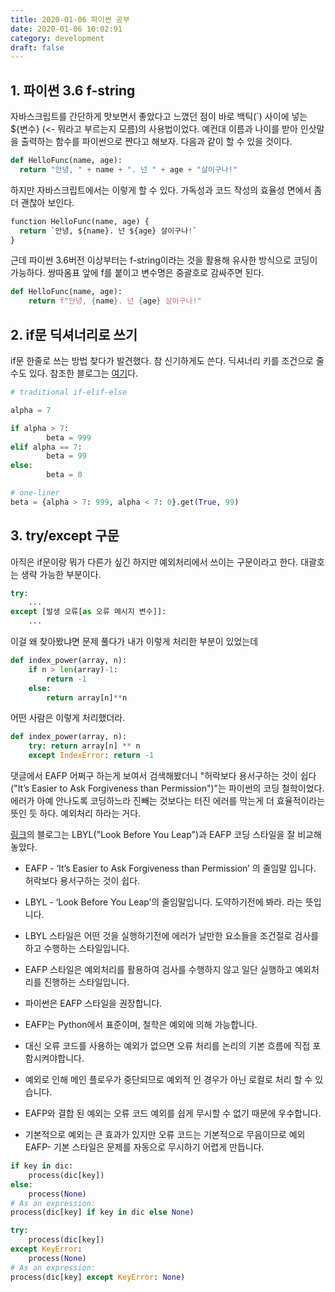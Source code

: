 ```yaml
---
title: 2020-01-06 파이썬 공부
date: 2020-01-06 10:02:91
category: development
draft: false
---
```


## 1. 파이썬 3.6 f-string

자바스크립트를 간단하게 맛보면서 좋았다고 느꼈던 점이 바로 백틱(`) 사이에 넣는 \${변수} (<- 뭐라고 부르는지 모름)의 사용법이었다. 예컨대 이름과 나이를 받아 인삿말을 출력하는 함수를 파이썬으로 짠다고 해보자. 다음과 같이 할 수 있을 것이다.

```python
def HelloFunc(name, age):
  return "안녕, " + name + ". 넌 " + age + "살이구나!"
```

하지만 자바스크립트에서는 이렇게 할 수 있다. 가독성과 코드 작성의 효율성 면에서 좀 더 괜찮아 보인다.

```python
function HelloFunc(name, age) {
  return `안녕, ${name}. 넌 ${age} 살이구나!`
}
```

근데 파이썬 3.6버전 이상부터는 f-string이라는 것을 활용해 유사한 방식으로 코딩이 가능하다. 쌍따옴표 앞에 f를 붙이고 변수명은 중괄호로 감싸주면 된다.

```python
def HelloFunc(name, age):
    return f"안녕, {name}. 넌 {age} 살이구나!"
```

## 2. if문 딕셔너리로 쓰기

if문 한줄로 쓰는 방법 찾다가 발견했다. 참 신기하게도 쓴다. 딕셔너리 키를 조건으로 줄 수도 있다. 참조한 블로그는 [여기](https://dejavuqa.tistory.com/291)다.

```python
# traditional if-elif-else

alpha = 7

if alpha > 7:
        beta = 999
elif alpha == 7:
        beta = 99
else:
        beta = 0

# one-liner
beta = {alpha > 7: 999, alpha < 7: 0}.get(True, 99)
```

## 3. try/except 구문

아직은 if문이랑 뭐가 다른가 싶긴 하지만 예외처리에서 쓰이는 구문이라고 한다. 대괄호는 생략 가능한 부분이다.

```python
try:
    ...
except [발생 오류[as 오류 메시지 변수]]:
    ...
```

이걸 왜 찾아봤냐면 문제 풀다가 내가 이렇게 처리한 부분이 있었는데

```python
def index_power(array, n):
    if n > len(array)-1:
        return -1
    else:
        return array[n]**n
```

어떤 사람은 이렇게 처리했더라.

```python
def index_power(array, n):
    try: return array[n] ** n
    except IndexError: return -1
```

댓글에서 EAFP 어쩌구 하는게 보여서 검색해봤더니 "허락보다 용서구하는 것이 쉽다("It’s Easier to Ask Forgiveness than Permission")"는 파이썬의 코딩 철학이었다. 에러가 아예 안나도록 코딩하느라 진빼는 것보다는 터진 에러를 막는게 더 효율적이라는 뜻인 듯 하다. 예외처리 하라는 거다.

[링크](https://suwoni-codelab.com/python%20%EA%B8%B0%EB%B3%B8/2018/03/06/Python-Basic-EAFP/)의 블로그는 LBYL("Look Before You Leap")과 EAFP 코딩 스타일을 잘 비교해놓았다.

- EAFP - ‘It’s Easier to Ask Forgiveness than Permission’ 의 줄임말 입니다. 허락보다 용서구하는 것이 쉽다.

- LBYL - ‘Look Before You Leap’의 줄임말입니다. 도약하기전에 봐라. 라는 뜻입니다.

- LBYL 스타일은 어떤 것을 실행하기전에 에러가 날만한 요소들을 조건절로 검사를 하고 수행하는 스타일입니다.

- EAFP 스타일은 예외처리를 활용하여 검사를 수행하지 않고 일단 실행하고 예외처리를 진행하는 스타일입니다.

- 파이썬은 EAFP 스타일을 권장합니다.

- EAFP는 Python에서 표준이며, 철학은 예외에 의해 가능합니다.

- 대신 오류 코드를 사용하는 예외가 없으면 오류 처리를 논리의 기본 흐름에 직접 포함시켜야합니다.

- 예외로 인해 메인 플로우가 중단되므로 예외적 인 경우가 아닌 로컬로 처리 할 수 ​​있습니다.

- EAFP와 결합 된 예외는 오류 코드 예외를 쉽게 무시할 수 없기 때문에 우수합니다.

- 기본적으로 예외는 큰 효과가 있지만 오류 코드는 기본적으로 무음이므로 예외 EAFP- 기본 스타일은 문제를 자동으로 무시하기 어렵게 만듭니다.

```python
if key in dic:
    process(dic[key])
else:
    process(None)
# As an expression:
process(dic[key] if key in dic else None)
```

```python
try:
    process(dic[key])
except KeyError:
    process(None)
# As an expression:
process(dic[key] except KeyError: None)
```
